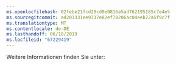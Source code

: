 ```yaml
---
ms.openlocfilehash: 02febe21fcd28cd0e0816a5ad762195185c7e4e5
ms.sourcegitcommit: ad203331ee9737e82ef70206ac04eeb72a5f9c7f
ms.translationtype: MT
ms.contentlocale: de-DE
ms.lasthandoff: 06/18/2019
ms.locfileid: "67229419"
---
```

Weitere Informationen finden Sie unter: